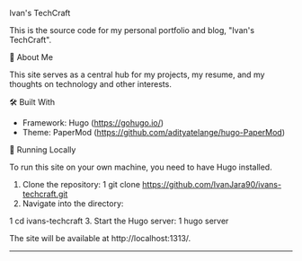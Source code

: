 Ivan's TechCraft

This is the source code for my personal portfolio and blog, "Ivan's TechCraft".

🚀 About Me

This site serves as a central hub for my projects, my resume, and my thoughts on technology and other interests.

🛠 Built With

* Framework: Hugo (https://gohugo.io/)
* Theme: PaperMod (https://github.com/adityatelange/hugo-PaperMod)

🏃 Running Locally

To run this site on your own machine, you need to have Hugo installed.

1. Clone the repository:
1     git clone https://github.com/IvanJara90/ivans-techcraft.git
2. Navigate into the directory:

1     cd ivans-techcraft
3. Start the Hugo server:
1     hugo server

The site will be available at http://localhost:1313/.

---
